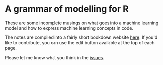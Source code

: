 # A grammar of modelling for R

These are some incomplete musings on what goes into a machine learning model and how to express machine learning concepts in code.

The notes are compiled into a fairly short bookdown website [here](https://alexpghayes.github.io/modelling-in-r/). If you'd like to contribute,  you can use the edit button available at the top of each page.

Please let me know what you think in the [issues](https://github.com/alexpghayes/modelling-in-r/issues).
